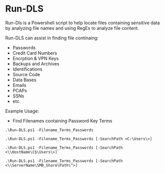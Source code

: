 # Run-DLS
Run-Dls is a Powershell script to help locate files containing sensitive data by analyzing file names and using RegEx to analyze file content. 

Run-DLS can assist in finding file continaing: 
  * Passwords
  * Credit Card Numbers
  * Encrption & VPN Keys
  * Backups and Archives
  * Identifications
  * Source Code 
  * Data Bases
  * Emails
  * PCAPs
  * SSNs
  * etc.

Example Usage: 
* Find Filenames containing Password Key Terms
```
.\Run-DLS.ps1 -Filename_Terms_Passwords
```
```
.\Run-DLS.ps1 -Filename_Terms_Passwords [-SearchPath <C:\Users\>]
```
```
.\Run-DLS.ps1 -Filename_Terms_Passwords [-SearchPath <\\HostName\C$\Users\>]
```
```
.\Run-DLS.ps1 -Filename_Terms_Passwords [-SearchPath <\\ServerName\SMB_Share\Path\">]
```
